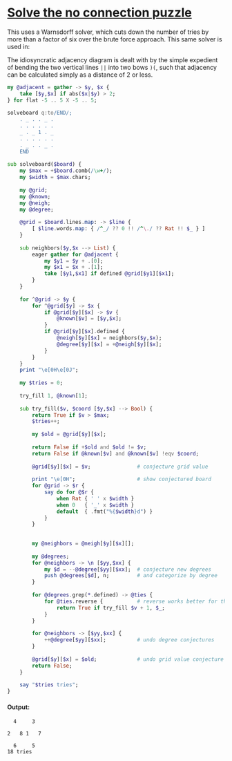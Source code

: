 [1]: https://rosettacode.org/wiki/Solve_the_no_connection_puzzle

# [Solve the no connection puzzle][1]

This uses a Warnsdorff solver, which cuts down the number of tries by more than a factor of six over the brute force approach. This same solver is used in:



The idiosyncratic adjacency diagram is dealt with by the simple expedient of bending the two vertical lines `||` into two bows `)(`, such that adjacency can be calculated simply as a distance of 2 or less.

```raku
my @adjacent = gather -> $y, $x {
    take [$y,$x] if abs($x|$y) > 2;
} for flat -5 .. 5 X -5 .. 5;
 
solveboard q:to/END/;
    . _ . . _ .
    . . . . . .
    _ . _ 1 . _
    . . . . . .
    . _ . . _ .
    END
 
sub solveboard($board) {
    my $max = +$board.comb(/\w+/);
    my $width = $max.chars;
 
    my @grid;
    my @known;
    my @neigh;
    my @degree;
 
    @grid = $board.lines.map: -> $line {
        [ $line.words.map: { /^_/ ?? 0 !! /^\./ ?? Rat !! $_ } ]
    }
 
    sub neighbors($y,$x --> List) {
        eager gather for @adjacent {
            my $y1 = $y + .[0];
            my $x1 = $x + .[1];
            take [$y1,$x1] if defined @grid[$y1][$x1];
        }
    }
 
    for ^@grid -> $y {
        for ^@grid[$y] -> $x {
            if @grid[$y][$x] -> $v {
                @known[$v] = [$y,$x];
            }
            if @grid[$y][$x].defined {
                @neigh[$y][$x] = neighbors($y,$x);
                @degree[$y][$x] = +@neigh[$y][$x];
            }
        }
    }
    print "\e[0H\e[0J";
 
    my $tries = 0;
 
    try_fill 1, @known[1];
 
    sub try_fill($v, $coord [$y,$x] --> Bool) {
        return True if $v > $max;
        $tries++;
 
        my $old = @grid[$y][$x];
 
        return False if +$old and $old != $v;
        return False if @known[$v] and @known[$v] !eqv $coord;
 
        @grid[$y][$x] = $v;               # conjecture grid value
 
        print "\e[0H";                    # show conjectured board
        for @grid -> $r {
            say do for @$r {
                when Rat { ' ' x $width }
                when 0   { '_' x $width }
                default  { .fmt("%{$width}d") }
            }
        }
 
 
        my @neighbors = @neigh[$y][$x][];
 
        my @degrees;
        for @neighbors -> \n [$yy,$xx] {
            my $d = --@degree[$yy][$xx];  # conjecture new degrees
            push @degrees[$d], n;         # and categorize by degree
        }
 
        for @degrees.grep(*.defined) -> @ties {
            for @ties.reverse {           # reverse works better for this hidato anyway
                return True if try_fill $v + 1, $_;
            }
        }
 
        for @neighbors -> [$yy,$xx] {
            ++@degree[$yy][$xx];          # undo degree conjectures
        }
 
        @grid[$y][$x] = $old;             # undo grid value conjecture
        return False;
    }
 
    say "$tries tries";
}
```

#### Output:
```
  4     3  
           
2   8 1   7
           
  6     5  
18 tries
```